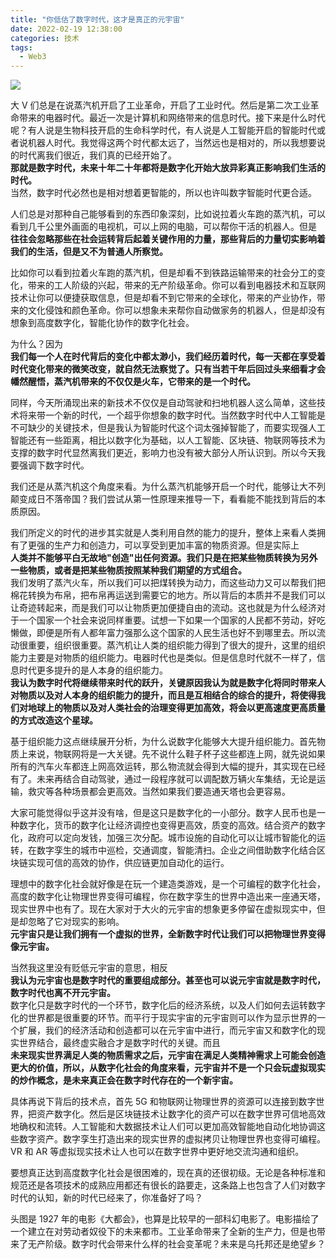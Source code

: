 ```yaml
---
title: "你低估了数字时代，这才是真正的元宇宙"
date: 2022-02-19 12:38:00
categories: 技术
tags:
  - Web3
---
```


![](01c990c6fab7993eaccb526c8d15b402.jpeg)

大 V 们总是在说蒸汽机开启了工业革命，开启了工业时代。然后是第二次工业革命带来的电器时代。最近一次是计算机和网络带来的信息时代。接下来是什么时代呢？有人说是生物科技开启的生命科学时代，有人说是人工智能开启的智能时代或者说机器人时代。我觉得这两个时代都太远了，当然远也是相对的，所以我想要说的时代离我们很近，我们真的已经开始了。  
**那就是数字时代，未来十年二十年都将是数字化开始大放异彩真正影响我们生活的时代。**  
当然，数字时代必然也是相对想着更智能的，所以也许叫数字智能时代更合适。

人们总是对那种自己能够看到的东西印象深刻，比如说拉着火车跑的蒸汽机，可以看到几千公里外画面的电视机，可以上网的电脑，可以帮你干活的机器人。但是  
**往往会忽略那些在社会运转背后起着关键作用的力量，那些背后的力量切实影响着我们的生活，但是又不为普通人所察觉。**

比如你可以看到拉着火车跑的蒸汽机，但是却看不到铁路运输带来的社会分工的变化，带来的工人阶级的兴起，带来的无产阶级革命。你可以看到电器技术和互联网技术让你可以便捷获取信息，但是却看不到它带来的全球化，带来的产业协作，带来的文化侵蚀和颜色革命。你可以想象未来帮你自动做家务的机器人，但是却没有想象到高度数字化，智能化协作的数字化社会。

为什么？因为  
**我们每一个人在时代背后的变化中都太渺小，我们经历着时代，每一天都在享受着时代变化带来的微笑改变，就自然无法察觉了。只有当若干年后回过头来细看才会幡然醒悟，蒸汽机带来的不仅仅是火车，它带来的是一个时代。**

同样，今天所涌现出来的新技术不仅仅是自动驾驶和扫地机器人这么简单，这些技术将来带一个新的时代，一个超乎你想象的数字时代。当然数字时代中人工智能是不可缺少的关键技术，但是我认为智能时代这个词太强掉智能了，而要实现强人工智能还有一些距离，相比以数字化为基础，以人工智能、区块链、物联网等技术为支撑的数字时代显然离我们更近，影响力也没有被大部分人所认识到。所以今天我要强调下数字时代。

我们还是从蒸汽机这个角度来看。为什么蒸汽机能够开启一个时代，能够让大不列颠变成日不落帝国？我们尝试从第一性原理来推导一下，看看能不能找到背后的本质原因。

我们所定义的时代的进步其实就是人类利用自然的能力的提升，整体上来看人类拥有了更强的生产力和创造力，可以享受到更加丰富的物质资源。但是实际上  
**人类并不能够平白无故地"创造"出任何资源。我们只是在把某些物质转换为另外一些物质，或者是把某些物质按照某种我们期望的方式组合。**  
我们发明了蒸汽火车，所以我们可以把煤转换为动力，而这些动力又可以帮我们把棉花转换为布帛，把布帛再运送到需要它的地方。所以背后的本质并不是我们可以让奇迹转起来，而是我们可以让物质更加便捷自由的流动。这也就是为什么经济对于一个国家一个社会来说同样重要。试想一下如果一个国家的人民都不劳动，好吃懒做，即便是所有人都年富力强那么这个国家的人民生活也好不到哪里去。所以流动很重要，组织很重要。蒸汽机让人类的组织能力得到了很大的提升，这里的组织能力主要是对物质的组织能力。电器时代也是类似。但是信息时代就不一样了，信息时代更多提升的是人本身的组织能力。  
**我认为数字时代将继续带来时代的跃升，关键原因我认为就是数字化将同时带来人对物质以及对人本身的组织能力的提升，而且是互相结合的综合的提升，将使得我们对地球上的物质以及对人类社会的治理变得更加高效，将会以更高速度更高质量的方式改造这个星球。**

基于组织能力这点继续展开分析，为什么说数字化能够大大提升组织能力。首先物质上来说，物联网将是一大关键。先不说什么鞋子杯子这些都连上网，就先说如果所有的汽车火车都连上网高效运转，那么物流就会得到大幅的提升，其实现在已经有了。未来再结合自动驾驶，通过一段程序就可以调配数万辆火车集结，无论是运输，救灾等各种场景都会更高效。当然如果我们要造通天塔也会更容易。

大家可能觉得似乎这并没有啥，但是这只是数字化的一小部分。数字人民币也是一种数字化，货币的数字化让经济调控也变得更高效，质变的高效。结合资产的数字化，政府可以定向发钱，加强三次分配。城市设施的自动化可以让城市智能化的运转，在数字孪生的城市中巡检，交通调度，智能清扫。企业之间借助数字化结合区块链实现可信的高效的协作，供应链更加自动化的运行。

理想中的数字化社会就好像是在玩一个建造类游戏，是一个可编程的数字化社会，高度的数字化让物理世界变得可编程，你在数字孪生的世界中造出来一座通天塔，现实世界中也有了。现在大家对于大火的元宇宙的想象更多停留在虚拟现实中，但是却忽略了它对现实的影响。  
**元宇宙只是让我们拥有一个虚拟的世界，全新数字时代让我们可以把物理世界变得像元宇宙。**

当然我这里没有贬低元宇宙的意思，相反  
**我认为元宇宙也是数字时代的重要组成部分。甚至也可以说元宇宙就是数字时代，数字时代也离不开元宇宙。**  
数字化只是数字时代的一个环节，数字化后的经济系统，以及人们如何去运转数字化的世界都是很重要的环节。而平行于现实宇宙的元宇宙则可以作为显示世界的一个扩展，我们的经济活动和创造都可以在元宇宙中进行，而元宇宙又和数字化的现实世界结合，最终虚实融合才是数字时代的关键。而且  
**未来现实世界满足人类的物质需求之后，元宇宙在满足人类精神需求上可能会创造更大的价值，所以，从数字化社会的角度来看，元宇宙并不是一个只会玩虚拟现实的炒作概念，是未来真正会在数字时代存在的一个新宇宙。**

具体再说下背后的技术点，首先 5G 和物联网让物理世界的资源可以连接到数字世界，把资产数字化。然后是区块链技术让数字化的资产可以在数字世界可信地高效地确权和流转。人工智能和大数据技术让人们可以更加高效智能地自动化地协调这些数字资产。数字孪生打造出来的现实世界的虚拟拷贝让物理世界也变得可编程。VR 和 AR 等虚拟现实技术让人也可以在数字世界中更好地交流沟通和组织。

要想真正达到高度数字化社会是很困难的，现在真的还很初级。无论是各种标准和规范还是各项技术的成熟应用都还有很长的路要走，这条路上也包含了人们对数字时代的认知，新的时代已经来了，你准备好了吗？

头图是 1927 年的电影《大都会》，也算是比较早的一部科幻电影了。电影描绘了一个建立在对劳动者奴役下的未来都市。工业革命带来了全新的生产力，但是也带来了无产阶级。数字时代会带来什么样的社会变革呢？未来是乌托邦还是绝望乡？
